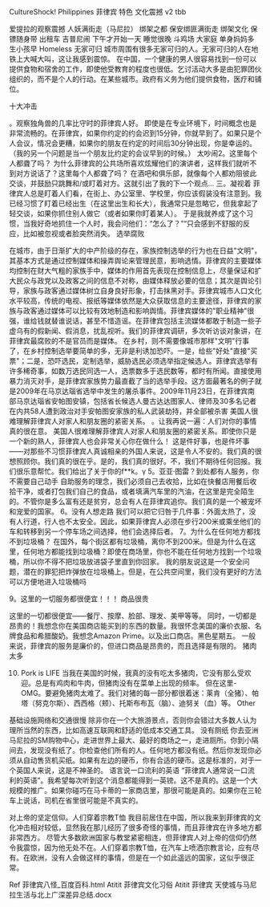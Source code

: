 CultureShock! Philippines  菲律宾 特色 文化震撼 v2 tbb
 


爱提拉的观察震撼
人妖满街走（马尼拉）
绑架之都 保安绑匪满街走 绑架文化 保镖随身带
出租车 
吉普尼闹
下午才开始一天  睡觉很晚
斗鸡场
大家庭
单身妈妈多 生小孩早
Homeless
无家可归
城市周围有很多无家可归的人。无家可归的人在地铁上大喊大叫，这让我感到震惊。
在中国，一个健康的男人很容易找到一份可以提供食物和宿舍的工作，即使他受教育的程度也很低。乞讨活动大多是由犯罪团伙组织的，而不是个人的行动。在某些城市。政府有义务为他们提供食物，医疗和铺位。

十大冲击

。观察独角兽的几率比守时的菲律宾人好。
即使是在专业环境下，时间概念也是非常流畅的。在菲律宾，如果你约定的约会迟到15分钟，你就早到了。如果只是个人会议，情况会更糟，如果你的朋友在约定的时间后30分钟出现，你是幸运的。（我的另一个问题是当一个朋友比约定的会议早到的时候。）
太吵闹2。这里每个人都聋了吗？
为什么菲律宾的公共场所喜欢炫耀他们的演讲者，这样我们就听不到对方说话了？这里每个人都聋了吗？
在酒吧和俱乐部，就像每个人都劝阻彼此交谈，并鼓励只跳舞和/或盯着对方。这就引出了我的下一个观点…
三。凝视着
菲律宾人总是盯着人们看，在街上、办公室里、学校里，你应该假装没有注意到。我已经习惯了盯着已经出生（在这里出生和长大），我通常只是忽略它，但我拿起了轻交谈，如果你抓住别人做它（或者如果你盯着某人）。
于是我就养成了这个习惯，当我好奇地抓住一个人时，我会问他们：“怎么了？”“只会感到不舒服的反应，比如被忽视或者脸突然消失。
选举腐败

在城市，由于日渐扩大的中产阶级的存在，家族控制选举的行为也在日益"文明"，其基本方式是通过控制媒体和操弄舆论来管理民意，影响选情。菲律宾的主要媒体均控制在财大气粗的家族手中，媒体的作用首先表现在控制信息上，尽量保证和扩大民众与政党以及政客之间的信息不对称，由媒体释放必要的信息；其次是舆论引导，家族与政客通过媒体树立自身良好形象，打击抹黑对手。菲律宾城市人口文化水平较高，传统的电视、报纸等媒体依然是大众获取信息的主要途径，菲律宾的家族与政客通过媒体可以比较有效地制造和影响舆情。菲律宾媒体的"职业精神"很强，谁给钱就替谁说话，甚至不惜造谣。在菲律宾包括主流媒体都敢于制造一些子虚乌有的假新闻、假消息，扰乱视听。我们的菲律宾调研，多次听访谈对象讲，在菲律宾最腐败的不是官员而是媒体。
在乡村，则不需要像城市那样"文明"行事了，在乡村控制选举要简单的多，无非是利诱加恐吓。一是，给些"好处"直接"买票"；二是，恐吓选民，定制选举，威胁选民必须选举指定候选人。菲律宾选举有许多稀奇事，如数万选民同选一人，选票数多于选民数等，都时有所闻。直接使用暴力消灭对手，是菲律宾家族势力最直截了当的选举手段。这方面最著名的例子就是2009年在马京达瑙省选举中发生的屠杀事件。2009年11月23日，在菲律宾南部马京达瑙省安帕图安镇，包括省长候选人曼古达达图家人、律师及30多名记者在内共58人遭到政治对手安帕图安家族的私人武装劫持，并全部被杀害
美国人很难理解菲律宾人对家人和朋友圈的紧密关系。
。让我再说一遍：人们对你的事情真的很在意。
美国人很难理解菲律宾人对家人和朋友圈的紧密关系。即使你只是一个新的熟人，菲律宾人也会非常关心你在做什么！
这是件好事，也是件坏事——对那些不习惯菲律宾人真诚相亲的外国人来说，这是令人不安的。我们真的很想照顾你。我们真的很在乎。是的，我们真的很好。不，我们不期待任何回报。我们很乐意帮忙。我们给出了关于你的f**k。γ
5。亚亚·图雷？到处都有人服务，你不需要自己动手
自助服务的理念，我们必须自己去收拾，比如在快餐店用餐后收拾干净，或者打包我们自己的食品，或者填满汽车里的汽油，在这里是完全陌生的。不管你是多么富有还是贫穷，总会有人在菲律宾追你。我们真的是一个被宠坏和宠爱的国家。
6。没有人想走路
我们可以把它归咎于几件事：外面太热了，没有人行道，行人也不太安全。因此，如果菲律宾人必须在步行200米或乘坐他们的车和转移到另一个停车场之间选择，他们会选择后者。
7。为什么在任何地方都找不到垃圾桶？
在国外，每个街区都有垃圾桶，离你不到200米。但是为什么在这里，任何地方都能找到垃圾桶？即使在商场里，你也不能在任何地方找到一个垃圾桶，所以你不得不把垃圾放进袋子里直到你回家。
我的朋友说这是一个安全问题，潜在的罪犯把炸弹放在垃圾桶上。但是，在公共空间里，我们没有更好的方法可以方便地进入垃圾桶吗

9。这里的一切服务都很便宜！！！ 商品很贵

这里的一切都很便宜——餐厅、按摩、脸部、理发、美甲等等。
同时，一切都是昂贵的！我想念你在美国商店能买到的东西的数量。我很怀念美国的廉价衣服、名牌食品和希腊酸奶。我想念Amazon Prime。以及出口商店。黑色星期五。
一般来说，菲律宾的服务是廉价的，但进口商品是昂贵的，而且选择是有限的。
猪肉太多

10. Pork is LIFE
当我在美国的时候，我真的没有吃太多猪肉，它没有那么受欢迎。总是有鸡肉和牛肉，但猪肉没有在菜单上出现的频率。
但在这里- OMG。要避免猪肉太难了。我们对猪的每一部分都很着迷：莱肯（全猪）、帕塔（努克尔斯）、西西格（颊）、托斯布布瓦（脑）、迪努关（血）等。
Other

基础设施网络和交通很慢
除非你在一个大旅游景点，否则你会错过大多数人认为理所当然的东西，比如高速互联网和舒适的低成本交通工具。
没有厕纸
你去亚洲马尼拉的SM购物中心，走进世界上最大、最好的商场之一，走进厕所。你到小隔间去，发现没有纸了。你检查他们所有的人。任何地方都没有纸。然后你发现你必须从自动售货机买纸。如果有左边的硬币，你有合适的硬币。这是标准的，对于一个英国人来说，这是不神圣的。
语言说一口流利的英语
“菲律宾人通常说一口流利的英语”。我希望每次听到这个消息都能得到一英镑。这不是真的。这是一个大规模的推广。如果你碰巧在马卡蒂的一家商店里，那很可能是真的。如果你在三轮车上说话，司机在省里很可能是不真实的。

对上帝的坚定信仰。人们穿着宗教T恤
我目前居住在中国，所以我来到菲律宾的文化冲击相对较低，显然我在那儿经历了很多奇怪的事情，而且菲律宾在许多地方都非常西方。
尽管大多数欧洲国家与教堂紧密相连，但菲律宾人对上帝的信仰仍然令我震惊，因为他无处不在。人们穿着宗教T恤，在汽车上喷洒宗教言论，应有尽有。在欧洲，没有人会做这样的事情，但是在一个如此遥远的国家，这似乎很正常。

Ref
菲律宾八怪_百度百科.html
Atitit 菲律宾文化习俗
Atitit 菲律宾 天使城与马尼拉生活与北上广深差异总结.docx


